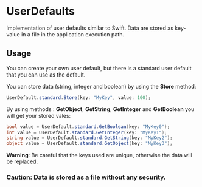 # UserDefaults

Implementation of user defaults similar to Swift. Data are stored as key-value in a file in the application execution path.

## Usage

You can create your own user default, but there is a standard user default that you can use as the default.

You can store data (string, integer and boolean) by using the **Store** method:
```csharp
UserDefault.standard.Store(key: "MyKey", value: 100);

```

By using methods : **GetObject**, **GetString**, **GetInteger** and **GetBoolean** you will get your stored vales:
```csharp
bool value = UserDefault.standard.GetBoolean(key: "MyKey0");
int value = UserDefault.standard.GetInteger(key: "MyKey1");
string value = UserDefault.standard.GetString(key: "MyKey2");
object value = UserDefault.standard.GetObject(key: "MyKey3");

```

**Warning**: Be careful that the keys used are unique, otherwise the data will be replaced.

### Caution: Data is stored as a file without any security.